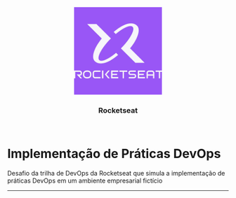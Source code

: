 <div align="center">
  <img src="./assets/rocketseatLogo.png" alt="img" width="200"><br>
  <h3>Rocketseat</h3>
</div><br>

# Implementação de Práticas DevOps

Desafio da trilha de DevOps da Rocketseat que simula a implementação de práticas DevOps em um ambiente empresarial fictício

---
